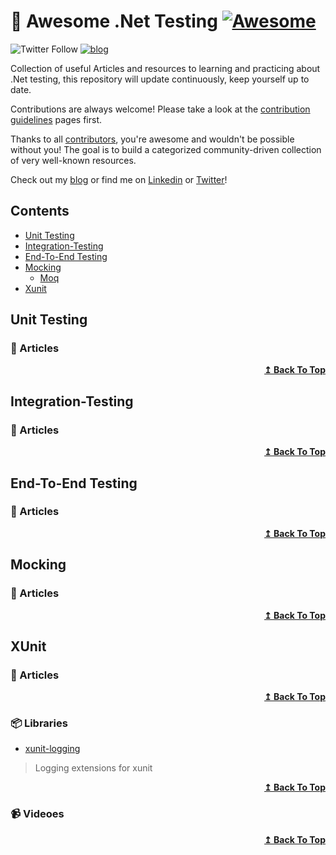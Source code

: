 # 🎨 Awesome .Net Testing [![Awesome](https://awesome.re/badge-flat2.svg)](https://awesome.re)

![Twitter Follow](https://img.shields.io/twitter/follow/mehdi_hadeli?style=social)  [![blog](https://img.shields.io/badge/blog-dotnetuniversity.com-brightgreen)](https://dotnetuniversity.com/https://dotnetuniversity.com/)

Collection of useful Articles and resources to learning and practicing about .Net testing, this repository will update continuously, keep yourself up to date.

Contributions are always welcome! Please take a look at the [contribution guidelines](https://github.com/mehdihadeli/awesome-dotnet-testing/blob/master/contributing.md) pages first.

Thanks to all [contributors](https://github.com/mehdihadeli/awesome-dotnet-testing/graphs/contributors), you're awesome and wouldn't be possible without you! The goal is to build a categorized community-driven collection of very well-known resources.

Check out my [blog](https://dotnetuniversity.com) or find me on [Linkedin](https://www.linkedin.com/in/mehdihadeli/) or [Twitter](https://twitter.com/mehdi_hadeli)!


## Contents
- [Unit Testing](#unit-testing)
- [Integration-Testing](#integration-testing)
- [End-To-End Testing](#end-to-end-testing)
- [Mocking](#end-to-end-testing)
    - [Moq](#moq)
- [Xunit](#xunit)   

## Unit Testing

### 📝 Articles 

<div align="right">
  <b><a href="#contents">↥ Back To Top</a></b>
</div>

## Integration-Testing 

### 📝 Articles 


<div align="right">
  <b><a href="#contents">↥ Back To Top</a></b>
</div>

## End-To-End Testing

### 📝 Articles
<div align="right">
  <b><a href="#contents">↥ Back To Top</a></b>
</div>

## Mocking

### 📝 Articles
<div align="right">
  <b><a href="#contents">↥ Back To Top</a></b>
</div>

## XUnit

### 📝 Articles

<div align="right">
  <b><a href="#contents">↥ Back To Top</a></b>
</div>

### 📦 Libraries

* [xunit-logging](https://github.com/martincostello/xunit-logging)
> Logging extensions for xunit

<div align="right">
  <b><a href="#contents">↥ Back To Top</a></b>
</div>

### 📹 Videoes

<div align="right">
  <b><a href="#contents">↥ Back To Top</a></b>
</div>
